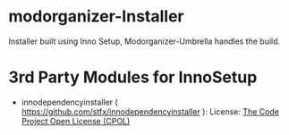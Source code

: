 # modorganizer-Installer

Installer built using Inno Setup, Modorganizer-Umbrella handles the build.

# 3rd Party Modules for InnoSetup
* innodependencyinstaller ( https://github.com/stfx/innodependencyinstaller ): License: [The Code Project Open License (CPOL)]([https://github.com/stfx/innodependencyinstaller/blob/master/LICENSE.md])
